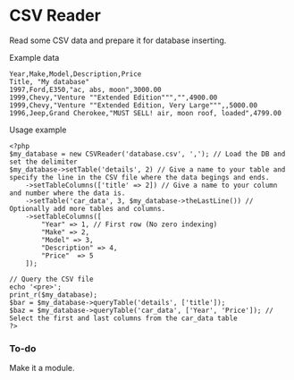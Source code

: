 # CSV Reader

Read some CSV data and prepare it for database inserting. 

Example data

	Year,Make,Model,Description,Price
	Title, "My database"
	1997,Ford,E350,"ac, abs, moon",3000.00
	1999,Chevy,"Venture ""Extended Edition""","",4900.00
	1999,Chevy,"Venture ""Extended Edition, Very Large""",,5000.00
	1996,Jeep,Grand Cherokee,"MUST SELL! air, moon roof, loaded",4799.00

Usage example

	<?php 
	$my_database = new CSVReader('database.csv', ','); // Load the DB and set the delimiter
	$my_database->setTable('details', 2) // Give a name to your table and specify the line in the CSV file where the data begings and ends. 
		->setTableColumns(['title' => 2]) // Give a name to your column and number where the data is.
		->setTable('car_data', 3, $my_database->theLastLine()) // Optionally add more tables and columns. 
		->setTableColumns([
			"Year" => 1, // First row (No zero indexing)
			"Make" => 2, 
			"Model" => 3, 
			"Description" => 4, 
			"Price"  => 5
		]);

	// Query the CSV file
	echo '<pre>';
	print_r($my_database);
	$bar = $my_database->queryTable('details', ['title']);
	$baz = $my_database->queryTable('car_data', ['Year', 'Price']); // Select the first and last columns from the car_data table
	?>

### To-do

Make it a module.

